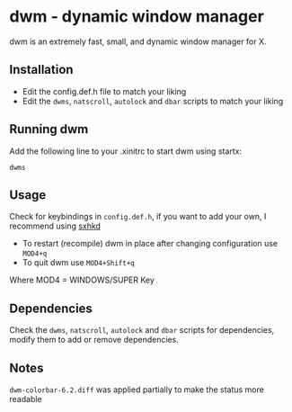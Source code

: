 # dwm - dynamic window manager
dwm is an extremely fast, small, and dynamic window manager for X.

## Installation
- Edit the config.def.h file to match your liking
- Edit the `dwms`, `natscroll`, `autolock` and `dbar` scripts to match your liking 

## Running dwm

Add the following line to your .xinitrc to start dwm using startx:

    dwms


## Usage
Check for keybindings in `config.def.h`, if you want to add your own, I recommend using [sxhkd](https://github.com/baskerville/sxhkd)

- To restart (recompile) dwm in place after changing configuration use `MOD4+q`
- To quit dwm use `MOD4+Shift+q`

Where MOD4 = WINDOWS/SUPER Key

## Dependencies
Check the `dwms`, `natscroll`, `autolock` and `dbar` scripts for dependencies, modify them to add or remove dependencies.

## Notes
`dwm-colorbar-6.2.diff` was applied partially to make the status more readable
